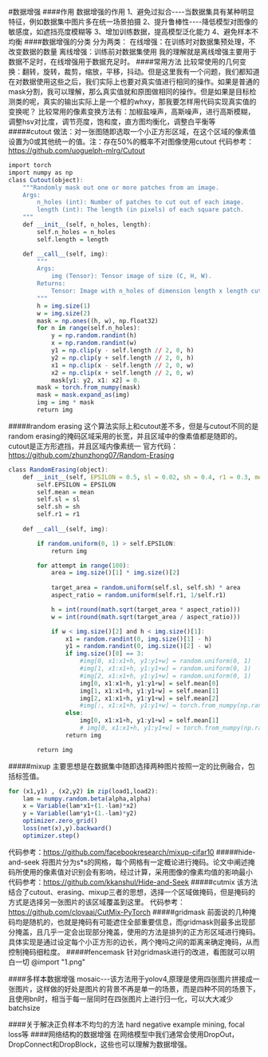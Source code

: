 #数据增强
####作用
数据增强的作用
1、避免过拟合----当数据集具有某种明显特征，例如数据集中图片多在统一场景拍摄
2、提升鲁棒性----降低模型对图像的敏感度，如遮挡亮度模糊等
3、增加训练数据，提高模型泛化能力
4、避免样本不均衡
####数据增强的分类
分为两类：
在线增强：在训练时对数据集预处理，不改变数据的数量
离线增强：训练前对数据集使用
我的理解就是离线增强主要用于数据不足时，在线增强用于数据充足时。
####常用方法
比较常使用的几何变换：翻转，旋转，裁剪，缩放，平移，抖动。但是这里我有一个问题，我们都知道在对数据使用这些之后，我们实际上也要对真实值进行相同的操作。如果是普通的mask分割，我可以理解，那么真实值就和原图做相同的操作。但是如果是目标检测类的呢，真实的输出实际上是一个框的whxy，那我要怎样用代码实现真实值的变换呢？
比较常用的像素变换方法有：加椒盐噪声，高斯噪声，进行高斯模糊，调整hsv对比度，调节亮度，饱和度，直方图均衡化，调整白平衡等
#####cutout
做法：对一张图随即选取一个小正方形区域，在这个区域的像素值设置为0或其他统一的值。注：存在50%的概率不对图像使用cutout
代码参考：https://github.com/uoguelph-mlrg/Cutout
```r
import torch
import numpy as np
class Cutout(object):
    """Randomly mask out one or more patches from an image.
    Args:
        n_holes (int): Number of patches to cut out of each image.
        length (int): The length (in pixels) of each square patch.
    """
    def __init__(self, n_holes, length):
        self.n_holes = n_holes
        self.length = length

    def __call__(self, img):
        """
        Args:
            img (Tensor): Tensor image of size (C, H, W).
        Returns:
            Tensor: Image with n_holes of dimension length x length cut out of it.
        """
        h = img.size(1)
        w = img.size(2)
        mask = np.ones((h, w), np.float32)
        for n in range(self.n_holes):
            y = np.random.randint(h)
            x = np.random.randint(w)
            y1 = np.clip(y - self.length // 2, 0, h)
            y2 = np.clip(y + self.length // 2, 0, h)
            x1 = np.clip(x - self.length // 2, 0, w)
            x2 = np.clip(x + self.length // 2, 0, w)
            mask[y1: y2, x1: x2] = 0.
        mask = torch.from_numpy(mask)
        mask = mask.expand_as(img)
        img = img * mask
        return img
```
#####random erasing
这个算法实际上和cutout差不多，但是与cutout不同的是random erasing的掩码区域采用的长宽，并且区域中的像素值都是随即的。cutout是正方形遮挡，并且区域内像素统一
官方代码：https://github.com/zhunzhong07/Random-Erasing
```r
class RandomErasing(object):
    def __init__(self, EPSILON = 0.5, sl = 0.02, sh = 0.4, r1 = 0.3, mean=[0.4914, 0.4822, 0.4465]):
        self.EPSILON = EPSILON
        self.mean = mean
        self.sl = sl
        self.sh = sh
        self.r1 = r1
       
    def __call__(self, img):

        if random.uniform(0, 1) > self.EPSILON:
            return img

        for attempt in range(100):
            area = img.size()[1] * img.size()[2]
       
            target_area = random.uniform(self.sl, self.sh) * area
            aspect_ratio = random.uniform(self.r1, 1/self.r1)

            h = int(round(math.sqrt(target_area * aspect_ratio)))
            w = int(round(math.sqrt(target_area / aspect_ratio)))

            if w < img.size()[2] and h < img.size()[1]:
                x1 = random.randint(0, img.size()[1] - h)
                y1 = random.randint(0, img.size()[2] - w)
                if img.size()[0] == 3:
                    #img[0, x1:x1+h, y1:y1+w] = random.uniform(0, 1)
                    #img[1, x1:x1+h, y1:y1+w] = random.uniform(0, 1)
                    #img[2, x1:x1+h, y1:y1+w] = random.uniform(0, 1)
                    img[0, x1:x1+h, y1:y1+w] = self.mean[0]
                    img[1, x1:x1+h, y1:y1+w] = self.mean[1]
                    img[2, x1:x1+h, y1:y1+w] = self.mean[2]
                    #img[:, x1:x1+h, y1:y1+w] = torch.from_numpy(np.random.rand(3, h, w))
                else:
                    img[0, x1:x1+h, y1:y1+w] = self.mean[1]
                    # img[0, x1:x1+h, y1:y1+w] = torch.from_numpy(np.random.rand(1, h, w))
                return img

        return img
```
#####mixup
主要思想是在数据集中随即选择两种图片按照一定的比例融合，包括标签值。
```r
for (x1,y1) , (x2,y2) in zip(load1,load2):
    lam = numpy.random.beta(alpha,alpha)
    x = Variable(lam*x1+(1.-lam)*x2)
    y = Variable(lam*y1+(1.-lam)*y2)
    optimizer.zero_grid()
    loss(net(x),y).backward()
    optimizer.step()
```
代码参考：https://github.com/facebookresearch/mixup-cifar10
#####hide-and-seek
将图片分为s*s的网格，每个网格有一定概论进行掩码。论文中阐述掩码所使用的像素值对识别会有影响，经过计算，采用图像的像素均值的影响最小
代码参考：https://github.com/kkanshul/Hide-and-Seek
#####cutmix
该方法结合了cutout、erasing、mixup三者的思想，选择一个区域做掩码，但是掩码的方式是选择另一张图片的该区域覆盖到这里。
代码参考：https://github.com/clovaai/CutMix-PyTorch
#####gridmask
前面说的几种掩码均是随机的，也就是掩码有可能遮住全部重要信息，而gridmask则最多出现部分掩盖，且几乎一定会出现部分掩盖，使用的方法是排列的正方形区域进行掩码。
具体实现是通过设定每个小正方形的边长，两个掩吗之间的距离来确定掩码，从而控制掩码细粒度。
#####fencemask
针对gridmask进行的改进，看图就可以明白一切
@import "1.png"

####多样本数据增强
mosaic---该方法用于yolov4,原理是使用四张图片拼接成一张图片，这样做的好处是图片的背景不再是单一的场景，而是四种不同的场景下，且使用bn时，相当于每一层同时在四张图片上进行归一化，可以大大减少batchsize

####关于解决正负样本不均匀的方法
hard negative example mining, focal loss等
####网络结构的数据增强
在网络模型中我们通常会使用DropOut，DropConnect和DropBlock，这些也可以理解为数据增强。
